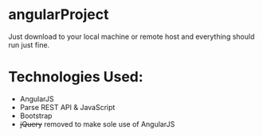 angularProject
==============
Just download to your local machine or remote host and everything should run just fine. 

Technologies Used:
==============
* AngularJS
* Parse REST API & JavaScript
* Bootstrap
* ~~jQuery~~ removed to make sole use of AngularJS
